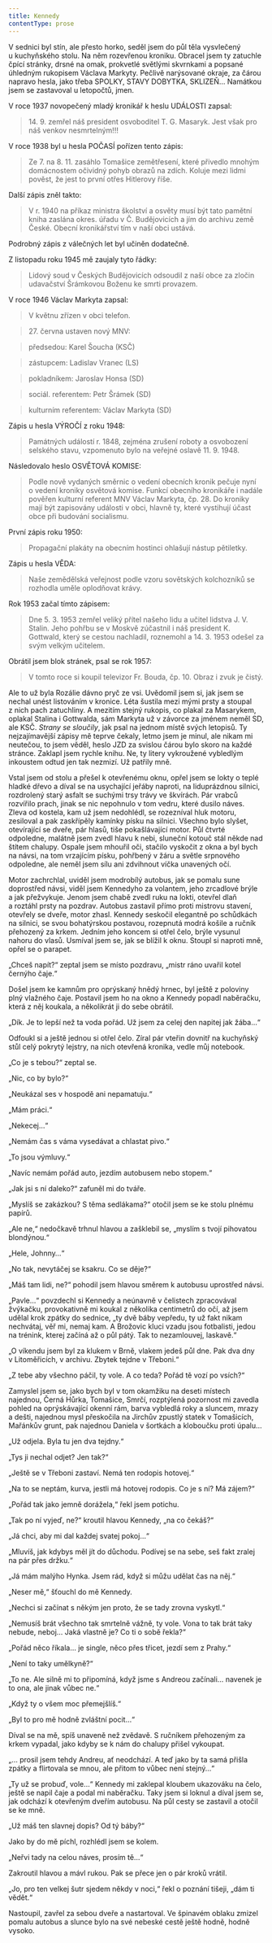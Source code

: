 ```yaml
---
title: Kennedy
contentType: prose
---
```


V sednici byl stín, ale přesto horko, seděl jsem do půl těla vysvlečený u kuchyňského stolu. Na něm rozevřenou kroniku. Obracel jsem ty zatuchle čpící stránky, drsné na omak, prokvetlé světlými skvrnkami a popsané úhledným rukopisem Václava Markyty. Pečlivě narýsované okraje, za čárou napravo hesla, jako třeba SPOLKY, STAVY DOBYTKA, SKLIZEŇ… Namátkou jsem se zastavoval u letopočtů, jmen.

V roce 1937 novopečený mladý kronikář k heslu UDÁLOSTI za­psal:

  

> 14\. 9. zemřel náš president osvoboditel T. G. Masaryk. Jest však pro náš venkov nesmrtelným!!!

  

V roce 1938 byl u hesla POČASÍ pořízen tento zápis:

  

> Ze 7. na 8. 11. zasáhlo Tomašice zemětřesení, které přivedlo mnohým domácnostem očividný pohyb obrazů na zdích. Koluje mezi lidmi pověst, že jest to první otřes Hitlerovy říše.

  

Další zápis zněl takto:

  

> V r. 1940 na příkaz ministra školství a osvěty musí být tato pamětní kniha zaslána okres. úřadu v Č. Budějovicích a jím do archivu země České. Obecní kronikářství tím v naší obci ustává.

  

Podrobný zápis z válečných let byl učiněn dodatečně.

Z listopadu roku 1945 mě zaujaly tyto řádky:

  

> Lidový soud v Českých Budějovicích odsoudil z naší obce za zločin udavačství Šrámkovou Boženu ke smrti pro­vazem.

  

V roce 1946 Václav Markyta zapsal:

  

> V květnu zřízen v obci telefon.

> 27\. června ustaven nový MNV:

> předsedou: Karel Šoucha (KSČ)

> zástupcem: Ladislav Vranec (LS)

> pokladníkem: Jaroslav Honsa (SD)

> sociál. referentem: Petr Šrámek (SD)

> kulturním referentem: Václav Markyta (SD)

  

Zápis u hesla VÝROČÍ z roku 1948:

  

> Památných událostí r. 1848, zejména zrušení roboty a osvobození selského stavu, vzpomenuto bylo na veřejné oslavě 11. 9. 1948.

  

Následovalo heslo OSVĚTOVÁ KOMISE:

  

> Podle nově vydaných směrnic o vedení obecních kronik pečuje nyní o vedení kroniky osvětová komise. Funkcí obecního kronikáře i nadále pověřen kulturní referent MNV Václav Markyta, čp. 28. Do kroniky mají být zapisovány události v obci, hlavně ty, které vystihují účast obce při budování socialismu.

  

První zápis roku 1950:

  

> Propagační plakáty na obecním hostinci ohlašují nástup pětiletky.

  

Zápis u hesla VĚDA:

  

> Naše zemědělská veřejnost podle vzoru sovětských kolchozníků se rozhodla uměle oplodňovat krávy.

  

Rok 1953 začal tímto zápisem:

  

> Dne 5. 3. 1953 zemřel veliký přítel našeho lidu a učitel lidstva J. V. Stalin. Jeho pohřbu se v Moskvě zúčastnil i náš president K. Gottwald, který se cestou nachladil, roznemohl a 14. 3. 1953 odešel za svým velkým učitelem.

  

Obrátil jsem blok stránek, psal se rok 1957:

  

> V tomto roce si koupil televizor Fr. Bouda, čp. 10. Obraz i zvuk je čistý.

  

Ale to už byla Rozálie dávno pryč ze vsi. Uvědomil jsem si, jak jsem se nechal unést listováním v kronice. Léta šustila mezi mými prsty a stoupal z nich pach zatuchliny. A mezitím stejný rukopis, co plakal za Masarykem, oplakal Stalina i Gottwalda, sám Markyta už v závorce za jménem neměl SD, ale KSČ. _Strany se sloučily_, jak psal na jednom místě svých letopisů. Ty nejzajímavější zápisy mě teprve čekaly, letmo jsem je minul, ale nikam mi neutečou, to jsem věděl, heslo JZD za svislou čárou bylo skoro na každé stránce. Zaklapl jsem rychle knihu. Ne, ty litery vykroužené vybledlým inkoustem odtud jen tak nezmizí. Už patřily mně.

Vstal jsem od stolu a přešel k otevřenému oknu, opřel jsem se lokty o teplé hladké dřevo a díval se na usychající jeřáby naproti, na liduprázdnou silnici, rozdrolený starý asfalt se suchými trsy trávy ve škvírách. Pár vrabců rozvířilo prach, jinak se nic nepohnulo v tom vedru, které dusilo náves. Zleva od kostela, kam už jsem nedohlédl, se rozezníval hluk motoru, zesiloval a pak zaskřípěly kamínky písku na silnici. Všechno bylo slyšet, otevírající se dveře, pár hlasů, tiše pokašlávající motor. Půl čtvrté odpoledne, malátně jsem zvedl hlavu k nebi, sluneční kotouč stál někde nad štítem chalupy. Ospale jsem mhouřil oči, stačilo vyskočit z okna a byl bych na návsi, na tom vrzajícím písku, pohřbený v žáru a světle srpnového odpoledne, ale neměl jsem sílu ani zdvihnout víčka unavených očí.

Motor zachrchlal, uviděl jsem modrobílý autobus, jak se pomalu sune doprostřed návsi, viděl jsem Kennedyho za volantem, jeho zrcadlové brýle a jak přežvykuje. Jenom jsem chabě zvedl ruku na lokti, otevřel dlaň a roztáhl prsty na pozdrav. Autobus zastavil přímo proti mistrovu stavení, otevřely se dveře, motor zhasl. Kennedy seskočil elegantně po schůdkách na silnici, se svou bohatýrskou postavou, rozepnutá modrá košile a ručník přehozený za krkem. Jedním jeho koncem si otřel čelo, brýle vysunul nahoru do vlasů. Usmíval jsem se, jak se blížil k oknu. Stoupl si naproti mně, opřel se o parapet.

„Chceš napít?“ zeptal jsem se místo pozdravu, „mistr ráno uvařil kotel černýho čaje.“

Došel jsem ke kamnům pro oprýskaný hnědý hrnec, byl ještě z poloviny plný vlažného čaje. Postavil jsem ho na okno a Kennedy popadl naběračku, která z něj koukala, a několikrát ji do sebe obrátil.

„Dík. Je to lepší než ta voda pořád. Už jsem za celej den napitej jak žába…“

Odfoukl si a ještě jednou si otřel čelo. Zíral pár vteřin dovnitř na kuchyňský stůl celý pokrytý lejstry, na nich otevřená kronika, vedle můj notebook.

„Co je s tebou?“ zeptal se.

„Nic, co by bylo?“

„Neukázal ses v hospodě ani nepamatuju.“

„Mám práci.“

„Nekecej…“

„Nemám čas s váma vysedávat a chlastat pivo.“

„To jsou výmluvy.“

„Navíc nemám pořád auto, jezdím autobusem nebo stopem.“

„Jak jsi s ní daleko?“ zafuněl mi do tváře.

„Myslíš se zakázkou? S těma sedlákama?“ otočil jsem se ke stolu plnému papírů.

„Ale ne,“ nedočkavě trhnul hlavou a zašklebil se, „myslím s tvojí pihovatou blondýnou.“

„Hele, Johnny…“

„No tak, nevytáčej se ksakru. Co se děje?“

„Máš tam lidi, ne?“ pohodil jsem hlavou směrem k autobusu uprostřed návsi.

„Pavle…“ povzdechl si Kennedy a neúnavně v čelistech zpracovával žvýkačku, provokativně mi koukal z několika centimetrů do očí, až jsem udělal krok zpátky do sednice, „ty dvě báby vepředu, ty už fakt nikam nechvátaj, věř mi, nemaj kam. A Brožovic kluci vzadu jsou fotbalisti, jedou na trénink, kterej začíná až o půl pátý. Tak to nezamlouvej, laskavě.“

„O víkendu jsem byl za klukem v Brně, vlakem jedeš půl dne. Pak dva dny v Litoměřicích, v archivu. Zbytek tejdne v Třeboni.“

„Z tebe aby všechno páčil, ty vole. A co teda? Pořád tě vozí po vsích?“

Zamyslel jsem se, jako bych byl v tom okamžiku na deseti místech najednou, Černá Hůrka, Tomašice, Smrčí, rozptýlená pozornost mi zavedla pohled na oprýskávající okenní rám, barva vybledlá roky a sluncem, mrazy a dešti, najednou mysl přeskočila na Jirchův zpustlý statek v Tomašicích, Mařánkův grunt, pak najednou Daniela v šortkách a kloboučku proti úpalu…

„Už odjela. Byla tu jen dva tejdny.“

„Tys ji nechal odjet? Jen tak?“

„Ještě se v Třeboni zastaví. Nemá ten rodopis hotovej.“

„Na to se neptám, kurva, jestli má hotovej rodopis. Co je s ní? Má zájem?“

„Pořád tak jako jemně dorážela,“ řekl jsem potichu.

„Tak po ní vyjeď, ne?“ kroutil hlavou Kennedy, „na co čekáš?“

„Já chci, aby mi dal každej svatej pokoj…“

„Mluvíš, jak kdybys měl jít do důchodu. Podívej se na sebe, seš fakt zralej na pár přes držku.“

„Já mám malýho Hynka. Jsem rád, když si můžu udělat čas na něj.“

„Neser mě,“ šťouchl do mě Kennedy.

„Nechci si začínat s někým jen proto, že se tady zrovna vyskytl.“

„Nemusíš brát všechno tak smrtelně vážně, ty vole. Vona to tak brát taky nebude, neboj… Jaká vlastně je? Co ti o sobě řekla?“

„Pořád něco říkala… je single, něco přes třicet, jezdí sem z Prahy.“

„Není to taky umělkyně?“

„To ne. Ale silně mi to připomíná, když jsme s Andreou začínali… navenek je to ona, ale jinak vůbec ne.“

„Když ty o všem moc přemejšlíš.“

„Byl to pro mě hodně zvláštní pocit…“

Díval se na mě, spíš unaveně než zvědavě. S ručníkem přehozeným za krkem vypadal, jako kdyby se k nám do chalupy přišel vykoupat.

„… prosil jsem tehdy Andreu, ať neodchází. A teď jako by ta samá přišla zpátky a flirtovala se mnou, ale přitom to vůbec není stejný…“

„Ty už se probuď, vole…“ Kennedy mi zaklepal kloubem uka­zováku na čelo, ještě se napil čaje a podal mi naběračku. Taky jsem si loknul a díval jsem se, jak odchází k otevřeným dveřím autobusu. Na půl cesty se zastavil a otočil se ke mně.

„Už máš ten slavnej dopis? Od tý báby?“

Jako by do mě píchl, rozhlédl jsem se kolem.

„Neřvi tady na celou náves, prosím tě…“

Zakroutil hlavou a mávl rukou. Pak se přece jen o pár kroků vrátil.

„Jo, pro ten velkej šutr sjedem někdy v noci,“ řekl o poznání tišeji, „dám ti vědět.“

Nastoupil, zavřel za sebou dveře a nastartoval. Ve špinavém obla­ku zmizel pomalu autobus a slunce bylo na své nebeské cestě ještě hodně, hodně vysoko.
